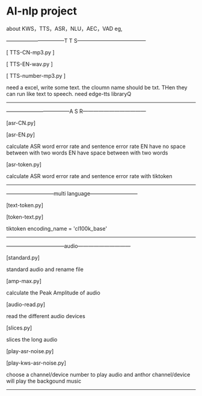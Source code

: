 # AI-nlp project
about KWS，TTS，ASR，NLU，AEC，VAD eg,

———————————T T S—————————————

[ TTS-CN-mp3.py ] 

[ TTS-EN-wav.py ]

[ TTS-number-mp3.py ]

need a excel, write some text. the cloumn name should be txt. THen they can run like text to speech.
need edge-tts libraryQ

------------------------------

————————————A S R————————————

[asr-CN.py]

[asr-EN.py]

calculate ASR word error rate and sentence error rate 
EN have no space between with two words
EN have space between with two words

[asr-token.py]

calculate ASR word error rate and sentence error rate  with tiktoken

--------------------------------

—————————multi language—————————

[text-token.py]

[token-text.py]

tiktoken  encoding_name = 'cl100k_base'  

--------------------------------

———————————audio——————————

[standard.py]

standard audio and rename file

[amp-max.py]

calculate the Peak Amplitude of audio 

[audio-read.py]

read the different audio devices

[slices.py]

slices the long audio

[play-asr-noise.py]

[play-kws-asr-noise.py]

choose a channel/device number to play audio and anthor channel/device will play the backgound music

------------------------------



